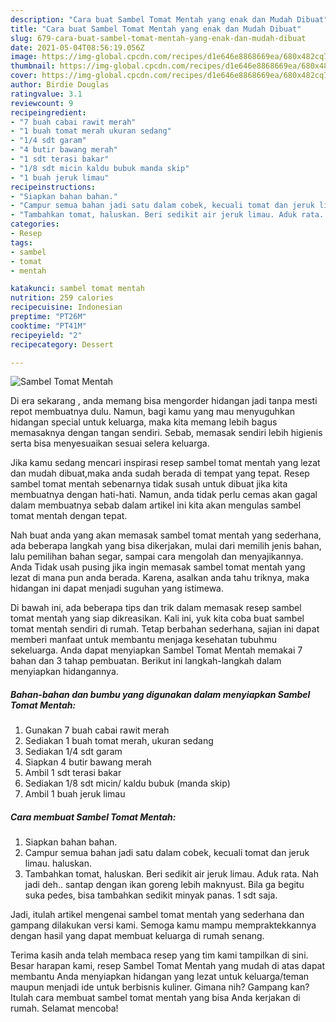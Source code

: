 ```yaml
---
description: "Cara buat Sambel Tomat Mentah yang enak dan Mudah Dibuat"
title: "Cara buat Sambel Tomat Mentah yang enak dan Mudah Dibuat"
slug: 679-cara-buat-sambel-tomat-mentah-yang-enak-dan-mudah-dibuat
date: 2021-05-04T08:56:19.056Z
image: https://img-global.cpcdn.com/recipes/d1e646e8868669ea/680x482cq70/sambel-tomat-mentah-foto-resep-utama.jpg
thumbnail: https://img-global.cpcdn.com/recipes/d1e646e8868669ea/680x482cq70/sambel-tomat-mentah-foto-resep-utama.jpg
cover: https://img-global.cpcdn.com/recipes/d1e646e8868669ea/680x482cq70/sambel-tomat-mentah-foto-resep-utama.jpg
author: Birdie Douglas
ratingvalue: 3.1
reviewcount: 9
recipeingredient:
- "7 buah cabai rawit merah"
- "1 buah tomat merah ukuran sedang"
- "1/4 sdt garam"
- "4 butir bawang merah"
- "1 sdt terasi bakar"
- "1/8 sdt micin kaldu bubuk manda skip"
- "1 buah jeruk limau"
recipeinstructions:
- "Siapkan bahan bahan."
- "Campur semua bahan jadi satu dalam cobek, kecuali tomat dan jeruk limau. haluskan."
- "Tambahkan tomat, haluskan. Beri sedikit air jeruk limau. Aduk rata. Nah jadi deh.. santap dengan ikan goreng lebih maknyust. Bila ga begitu suka pedes, bisa tambahkan sedikit minyak panas. 1 sdt saja."
categories:
- Resep
tags:
- sambel
- tomat
- mentah

katakunci: sambel tomat mentah 
nutrition: 259 calories
recipecuisine: Indonesian
preptime: "PT26M"
cooktime: "PT41M"
recipeyield: "2"
recipecategory: Dessert

---
```



![Sambel Tomat Mentah](https://img-global.cpcdn.com/recipes/d1e646e8868669ea/680x482cq70/sambel-tomat-mentah-foto-resep-utama.jpg)

Di era  sekarang , anda memang bisa mengorder hidangan jadi tanpa mesti repot membuatnya dulu. Namun, bagi kamu yang mau menyuguhkan hidangan special untuk keluarga, maka kita memang lebih bagus memasaknya dengan tangan sendiri. Sebab, memasak sendiri lebih higienis serta bisa menyesuaikan sesuai selera keluarga.

Jika kamu sedang mencari inspirasi resep sambel tomat mentah yang lezat dan mudah dibuat,maka anda sudah berada di tempat yang tepat. Resep sambel tomat mentah  sebenarnya tidak susah untuk dibuat jika kita membuatnya dengan hati-hati. Namun, anda tidak perlu cemas akan gagal dalam membuatnya 
sebab dalam artikel ini kita akan mengulas sambel tomat mentah dengan tepat.  



Nah buat anda yang akan memasak sambel tomat mentah yang sederhana, ada beberapa langkah yang bisa dikerjakan, mulai dari memilih jenis bahan, lalu pemilihan bahan segar, sampai cara mengolah dan menyajikannya. Anda Tidak usah pusing jika ingin memasak sambel tomat mentah yang lezat di mana pun anda berada. Karena, asalkan anda  tahu triknya, maka hidangan ini dapat menjadi suguhan yang istimewa.

Di bawah ini, ada beberapa tips dan trik dalam memasak resep sambel tomat mentah yang siap dikreasikan. Kali ini, yuk kita coba buat sambel tomat mentah sendiri di rumah. Tetap berbahan sederhana, sajian ini dapat memberi manfaat untuk membantu menjaga kesehatan tubuhmu sekeluarga. Anda dapat menyiapkan Sambel Tomat Mentah memakai 7 bahan dan 3 tahap pembuatan. Berikut ini langkah-langkah dalam menyiapkan hidangannya.

<!--inarticleads1-->

##### Bahan-bahan dan bumbu yang digunakan dalam menyiapkan Sambel Tomat Mentah:

1. Gunakan 7 buah cabai rawit merah
1. Sediakan 1 buah tomat merah, ukuran sedang
1. Sediakan 1/4 sdt garam
1. Siapkan 4 butir bawang merah
1. Ambil 1 sdt terasi bakar
1. Sediakan 1/8 sdt micin/ kaldu bubuk (manda skip)
1. Ambil 1 buah jeruk limau




<!--inarticleads2-->

##### Cara membuat Sambel Tomat Mentah:

1. Siapkan bahan bahan.
1. Campur semua bahan jadi satu dalam cobek, kecuali tomat dan jeruk limau. haluskan.
1. Tambahkan tomat, haluskan. Beri sedikit air jeruk limau. Aduk rata. Nah jadi deh.. santap dengan ikan goreng lebih maknyust. Bila ga begitu suka pedes, bisa tambahkan sedikit minyak panas. 1 sdt saja.




Jadi, itulah artikel mengenai  sambel tomat mentah  yang sederhana dan gampang dilakukan versi kami. Semoga kamu mampu mempraktekkannya dengan hasil yang dapat membuat keluarga di rumah senang. 

Terima kasih anda telah membaca resep yang tim kami tampilkan di sini. Besar harapan kami, resep  Sambel Tomat Mentah yang mudah di atas dapat membantu Anda menyiapkan hidangan yang lezat untuk keluarga/teman maupun menjadi ide untuk berbisnis kuliner. Gimana nih? Gampang kan? Itulah cara membuat sambel tomat mentah yang bisa Anda kerjakan di rumah. Selamat mencoba!

